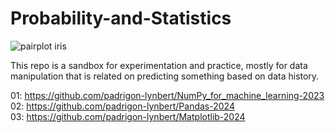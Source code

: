 # Probability-and-Statistics
![pairplot iris](https://github.com/padrigon-lynbert/Mastering-Probability-and-Statistics/assets/123610073/43aa40ea-4f48-4584-80bb-7cad5f77d9cf)

This repo is a sandbox for experimentation and practice, mostly for data manipulation that is related on predicting something based on data history.

01: https://github.com/padrigon-lynbert/NumPy_for_machine_learning-2023 <br>
02: https://github.com/padrigon-lynbert/Pandas-2024 <br>
03: https://github.com/padrigon-lynbert/Matplotlib-2024

